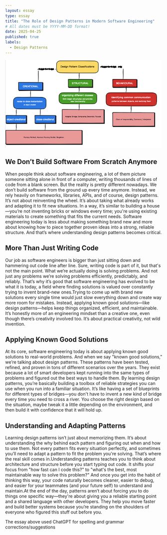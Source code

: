 ```yaml
---
layout: essay
type: essay
title: "The Role of Design Patterns in Modern Software Engineering"
# All dates must be YYYY-MM-DD format!
date: 2025-04-25
published: true
labels:
  - Design Patterns
---
```


<img width="500px" class="rounded float-start pe-4" src="../img/Design_Pattern.png">

## We Don’t Build Software From Scratch Anymore

When people think about software engineering, a lot of them picture someone sitting alone in front of a computer, writing thousands of lines of code from a blank screen. But the reality is pretty different nowadays. We don’t build software from the ground up every time anymore. Instead, we rely heavily on frameworks, libraries, APIs, and of course, design patterns. It’s not about reinventing the wheel. It’s about taking what already works and adapting it to fit new situations. In a way, it’s similar to building a house—you’re not inventing bricks or windows every time; you're using existing materials to create something that fits the current needs. Software engineering today is less about making something brand new and more about knowing how to piece together proven ideas into a strong, reliable structure. And that’s where understanding design patterns becomes critical.

## More Than Just Writing Code

Our job as software engineers is bigger than just sitting down and hammering out code line after line. Sure, writing code is part of it, but that's not the main point. What we’re actually doing is solving problems. And not just any problems we’re solving problems efficiently, predictably, and reliably. That’s why it’s good that software engineering has evolved to be what it is today, a field where finding solutions is valued over constantly trying to invent brand-new ones.Trying to come up with brand new solutions every single time would just slow everything down and create way more room for mistakes. Instead, applying known good solutions—like design patterns—helps keep things organized, efficient, and maintainable. It’s honestly more of an engineering mindset than a creative one, even though there’s creativity involved too. It’s about practical creativity, not wild invention.

## Applying Known Good Solutions

At its core, software engineering today is about applying known good solutions to real-world problems. And when we say "known good solutions," we’re talking about design patterns. These patterns have been tested, refined, and proven in tons of different scenarios over the years. They exist because a lot of smart developers kept running into the same types of problems and figured out the best ways to handle them.
By learning design patterns, you’re basically building a toolbox of reliable strategies you can use when you run into a familiar situation. It’s like having a set of blueprints for different types of bridges—you don't have to invent a new kind of bridge every time you need to cross a river. You choose the right design based on the situation, maybe tweak it a little depending on the environment, and then build it with confidence that it will hold up.

## Understanding and Adapting Patterns

Learning design patterns isn’t just about memorizing them. It’s about understanding the why behind each pattern and figuring out when and how to use them. Not every pattern fits every situation perfectly, and sometimes you’ll need to adapt a pattern to fit the problem you're solving. That’s where the real skill comes in.Understanding patterns teaches you to think about architecture and structure before you start typing out code. It shifts your focus from "how fast can I code this?" to "what's the best, most maintainable way to solve this problem?" And once you get into the habit of thinking this way, your code naturally becomes cleaner, easier to debug, and easier for your teammates (and your future self) to understand and maintain.At the end of the day, patterns aren’t about forcing you to do things one specific way—they're about giving you a reliable starting point and a shared language with other developers. They help you move faster and build better systems because you’re standing on the shoulders of everyone who figured this stuff out before you.


The essay above used ChatGPT for spelling and grammar corrections/suggestions
